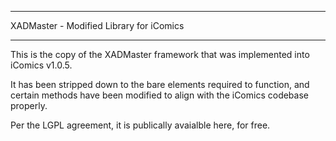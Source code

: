 ************************************************
XADMaster - Modified Library for iComics
************************************************

This is the copy of the XADMaster framework that was implemented
into iComics v1.0.5. 

It has been stripped down to the bare elements required to function,
and certain methods have been modified to align with the iComics codebase 
properly.

Per the LGPL agreement, it is publically avaialble here, for free.
